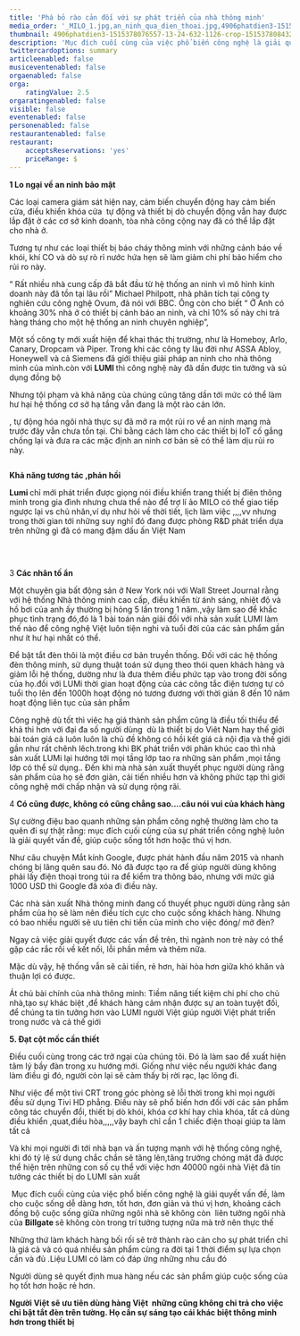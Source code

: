 ```yaml
---
title: 'Phá bỏ rào cản đối với sự phát triển của nhà thông minh'
media_order: '_MILO_1.jpg,an_ninh_qua_dien_thoai.jpg,4906phatdien3-1515378076557-13-24-632-1126-crop-1515378084325.jpg'
thumbnail: 4906phatdien3-1515378076557-13-24-632-1126-crop-1515378084325.jpg
description: 'Mục đích cuối cùng của việc phổ biến công nghệ là giải quyết vấn đề, làm cho cuộc sống dễ dàng hơn, tốt hơn, đơn giản và thú vị hơn, khoảng cách đồng bộ cuộc sống giữa những ngôi nhà sẽ không còn  liên tưởng ngôi nhà của Billgate sẽ không còn trong trí tưởng tượng nữa mà trở nên thực thế.'
twittercardoptions: summary
articleenabled: false
musiceventenabled: false
orgaenabled: false
orga:
    ratingValue: 2.5
orgaratingenabled: false
visible: false
eventenabled: false
personenabled: false
restaurantenabled: false
restaurant:
    acceptsReservations: 'yes'
    priceRange: $
---
```


<p><strong>1 Lo ngại về an ninh bảo mật</strong></p>
<p>C&aacute;c loại camera gi&aacute;m s&aacute;t hiện nay, cảm biến chuyển động hay cảm biến cửa, điều khiển kh&oacute;a cửa&nbsp; tự động v&agrave; thiết bị d&ograve; chuyển động vẫn hay được lắp đặt ở c&aacute;c cơ sở kinh doanh, t&ograve;a nh&agrave; c&ocirc;ng cộng nay đ&atilde; c&oacute; thể lắp đặt cho nh&agrave; ở.</p>
<p>Tương tự như c&aacute;c loại thiết bị b&aacute;o ch&aacute;y th&ocirc;ng minh với những cảnh b&aacute;o về kh&oacute;i, kh&iacute; CO v&agrave; d&ograve; sự r&ograve; rỉ nước hứa hẹn sẽ l&agrave;m giảm chi ph&iacute; bảo hiểm cho rủi ro n&agrave;y.</p>
<p>&ldquo; Rất nhiều nh&agrave; cung cấp đ&atilde; bắt đầu từ hệ thống an ninh v&igrave; m&ocirc; h&igrave;nh kinh doanh n&agrave;y đ&atilde; tồn tại l&acirc;u rồi&rdquo; Michael Philpott, nh&agrave; ph&acirc;n t&iacute;ch tại c&ocirc;ng ty nghi&ecirc;n cứu c&ocirc;ng nghệ Ovum, đ&atilde; n&oacute;i với BBC. &Ocirc;ng c&ograve;n cho biết &ldquo; Ở Anh c&oacute; khoảng 30% nh&agrave; ở c&oacute; thiết bị cảnh b&aacute;o an ninh, v&agrave; chỉ 10% số n&agrave;y chi trả h&agrave;ng th&aacute;ng cho một hệ thống an ninh chuy&ecirc;n nghiệp&rdquo;,</p>
<p>Một số c&ocirc;ng ty mới xuất hiện để khai th&aacute;c thị trường, như l&agrave; Homeboy, Arlo, Canary, Dropcam v&agrave; Piper. Trong khi c&aacute;c c&ocirc;ng ty l&acirc;u đời như ASSA Abloy, Honeywell v&agrave; cả Siemens đ&atilde; giới thiệu giải ph&aacute;p an ninh cho nh&agrave; th&ocirc;ng minh của m&igrave;nh.c&ograve;n với&nbsp;<strong>LUMI&nbsp;</strong>th&igrave; c&ocirc;ng nghệ n&agrave;y đ&atilde; dần được tin tưởng v&agrave; sủ dụng đồng bộ&nbsp;</p>
<p>Nhưng tội phạm v&agrave; khả năng của ch&uacute;ng cũng tăng dần tới mức c&oacute; thể l&agrave;m hư hại hệ thống cơ sở hạ tầng vẫn đang l&agrave; một r&agrave;o cản lớn.</p>
<p>, tự động h&oacute;a ng&ocirc;i nh&agrave; thực sự đ&atilde; mở ra một rủi ro về an ninh mạng m&agrave; trước đ&acirc;y vẫn chưa tồn tại. Chỉ bằng c&aacute;ch l&agrave;m cho c&aacute;c thiết bị IoT cố gắng chống lại v&agrave; đưa ra c&aacute;c mặc định an ninh cơ bản sẽ c&oacute; thể l&agrave;m dịu rủi ro n&agrave;y.</p>
<p><img src="/newv1/tin-tuc/pha-bo-rao-can-doi-voi-su-phat-trien-cua-nha-thong-minh/an_ninh_qua_dien_thoai.jpg" alt="" /></p>
<p><strong>Khả năng tương t&aacute;c ,phản hồi</strong></p>
<p><strong>Lumi&nbsp;</strong>chỉ mới ph&aacute;t triển được giọng n&oacute;i điều khiển trang thiết bị đi&ecirc;n th&ocirc;ng minh trong gia đ&igrave;nh nhưng chưa thể n&agrave;o để trợ l&iacute; ảo MILO c&oacute; thể giao tiếp ngược lại vs chủ nh&acirc;n,v&iacute; dụ như hỏi về thời tiết, lịch l&agrave;m việc ,,,,vv nhưng trong thời gian tới những suy nghĩ đ&oacute; đang được ph&ograve;ng R&amp;D ph&aacute;t triển dựa tr&ecirc;n những g&igrave; đ&atilde; c&oacute; mang đậm dấu ấn Việt Nam</p>
<p><img src="/newv1/tin-tuc/pha-bo-rao-can-doi-voi-su-phat-trien-cua-nha-thong-minh/_MILO_1.jpg" alt="" /></p>
<p>&nbsp;</p>
<p>3&nbsp;<strong>C&aacute;c nh&acirc;n tố ẩn</strong></p>
<p>Một chuy&ecirc;n gia bất động sản ở New York n&oacute;i với Wall Street Journal rằng với hệ thống Nh&agrave; th&ocirc;ng minh cao cấp, điều khiển từ &aacute;nh s&aacute;ng, nhiệt độ v&agrave; hồ bơi của anh ấy thường bị hỏng 5 lần trong 1 năm.,vậy l&agrave;m sao để khắc phục t&igrave;nh trạng đ&oacute;,đ&oacute; l&agrave; 1 b&agrave;i to&aacute;n nản giải đối với nh&agrave; sản xuất LUMI l&agrave;m thế n&agrave;o để c&ocirc;ng nghệ Việt lu&ocirc;n tiện nghi v&agrave; tuổi đời của c&aacute;c sản phẩm gần như &iacute;t hư hại nhất c&oacute; thể.</p>
<p>Để bật tắt đ&egrave;n th&ocirc;i l&agrave; một điều cơ bản truyền thống. Đối với c&aacute;c hệ thống đ&egrave;n th&ocirc;ng minh, sử dụng thuật to&aacute;n sử dụng theo th&oacute;i quen kh&aacute;ch h&agrave;ng v&agrave; giảm lỗi hệ thống, dường như l&agrave; đưa th&ecirc;m điều phức tạp v&agrave;o trong đời sống của họ.đối với LUMi thời gian hoạt động của c&aacute;c c&ocirc;ng tắc điện tương tự c&oacute; tuổi thọ l&ecirc;n đến 1000h hoạt động n&oacute; tương đương với thời giản 8 đến 10 năm hoạt động li&ecirc;n tục của sản phẩm</p>
<p>C&ocirc;ng nghệ d&ugrave; tốt th&igrave; vi&ecirc;c hạ gi&aacute; th&agrave;nh sản phẩm cũng l&agrave; điều tối thiểu để khả thi hơn với đại đa số người d&ugrave;ng&nbsp; d&ugrave; l&agrave; thiết bị do Vi&ecirc;t Nam hay thế giới b&agrave;i to&aacute;n gi&aacute; cả lu&ocirc;n lu&ocirc;n l&agrave; chủ đề kh&ocirc;ng c&oacute; hồi kết gi&aacute; cả nội địa v&agrave; thế giới gần như rất ch&ecirc;nh l&ecirc;ch.trong khi BK ph&aacute;t triển với ph&acirc;n kh&uacute;c cao th&igrave; nh&agrave; sản xuất LUMi lại hướng tới mọi tầng lớp tao ra những sản phẩm ,mọi tầng lớp c&oacute; thể sử dụng.. Đến khi m&agrave; nh&agrave; sản xuất thuyết phục người d&ugrave;ng rằng sản phẩm của họ sẽ đơn giản, cải tiến nhiều hơn v&agrave; kh&ocirc;ng phức tạp th&igrave; giới c&ocirc;ng nghệ mới chấp nhận v&agrave; sử dụng rộng r&atilde;i.&nbsp;</p>
<p>4&nbsp;<strong>C&oacute; cũng được, kh&ocirc;ng c&oacute; cũng chẳng sao....c&acirc;u n&oacute;i vui của kh&aacute;ch h&agrave;ng</strong></p>
<p>Sự cường điệu bao quanh những sản phẩm c&ocirc;ng nghệ thường l&agrave;m cho ta qu&ecirc;n đi sự thật rằng: mục đ&iacute;ch cuối c&ugrave;ng của sự ph&aacute;t triển c&ocirc;ng nghệ lu&ocirc;n l&agrave; giải quyết vấn đề, gi&uacute;p cuộc sống tốt hơn hoặc th&uacute; vị hơn.</p>
<p>Như c&acirc;u chuyện Mắt k&iacute;nh Google, được ph&aacute;t h&agrave;nh đầu năm 2015 v&agrave; nhanh ch&oacute;ng bị l&atilde;ng qu&ecirc;n sau đ&oacute;. N&oacute; đ&atilde; được tạo ra để gi&uacute;p người d&ugrave;ng kh&ocirc;ng phải lấy điện thoại trong t&uacute;i ra để kiểm tra th&ocirc;ng b&aacute;o, nhưng với mức gi&aacute; 1000 USD th&igrave; Google đ&atilde; x&oacute;a đi điều n&agrave;y.</p>
<p>C&aacute;c nh&agrave; sản xuất Nh&agrave; th&ocirc;ng minh đang cố thuyết phục người d&ugrave;ng rằng sản phẩm của họ sẽ l&agrave;m n&ecirc;n điều t&iacute;ch cực cho cuộc sống kh&aacute;ch h&agrave;ng. Nhưng c&oacute; bao nhiều người sẽ ưu ti&ecirc;n chi tiền của m&igrave;nh cho việc đ&oacute;ng/ mở đ&egrave;n?</p>
<p>Ngay cả việc giải quyết được c&aacute;c vấn đề tr&ecirc;n, th&igrave; ng&agrave;nh non trẻ n&agrave;y c&oacute; thể gặp c&aacute;c rắc rối về kết nối, lỗi phần mềm v&agrave; th&ecirc;m nữa.</p>
<p>Mặc d&ugrave; vậy, hệ thống vẫn sẽ cải tiến, rẻ hơn, h&agrave;i h&ograve;a hơn giữa kh&oacute; khăn v&agrave; thuận lợi c&oacute; được.</p>
<p>&Aacute;t chủ b&agrave;i ch&iacute;nh của nh&agrave; th&ocirc;ng minh: Tiềm năng tiết kiệm chi ph&iacute; cho chủ nh&agrave;,tạo sự kh&aacute;c biệt ,để kh&aacute;ch h&agrave;ng cảm nhận được sự an to&agrave;n tuyệt đối, để ch&uacute;ng ta tin tưởng hơn v&agrave;o LUMI người Việt gi&uacute;p người Việt ph&aacute;t triển trong nước v&agrave; cả thế giới</p>
<p><strong>5. Đạt cột mốc cần thiết</strong></p>
<p>Điều cuối c&ugrave;ng trong c&aacute;c trở ngại của ch&uacute;ng t&ocirc;i. Đ&oacute; l&agrave; l&agrave;m sao để xuất hiện t&acirc;m l&yacute; bầy đ&agrave;n trong xu hướng mới. Giống như việc nếu người kh&aacute;c đang l&agrave;m điều g&igrave; đ&oacute;, người c&ograve;n lại sẽ cảm thấy bị rời rạc, lạc l&otilde;ng đi.</p>
<p>Như việc để một tivi CRT trong g&oacute;c ph&ograve;ng sẽ lỗi thời trong khi mọi người đều sử dụng Tivi HD phẳng. Điều n&agrave;y sẽ phổ biến hơn đối với c&aacute;c sản phẩm c&ocirc;ng t&aacute;c chuyển đổi, thiết bị d&ograve; kh&oacute;i, kh&oacute;a cơ kh&iacute; hay ch&igrave;a kh&oacute;a, tất cả d&ugrave;ng điều khiển ,quat,điều h&ograve;a,,,,,vậy bayh chỉ cần 1 chiếc điện thoại gi&uacute;p ta l&agrave;m tất cả</p>
<p>V&agrave; khi mọi người đi tới nh&agrave; bạn v&agrave; ấn tượng mạnh với hệ thống c&ocirc;ng nghệ, khi đ&oacute; tỷ lệ sử dụng chắc chắn sẽ tăng l&ecirc;n,tăng trưởng ch&oacute;ng mặt đ&atilde; được thể hiện tr&ecirc;n những con số cụ thể với việc hơn 40000 ng&ocirc;i nh&agrave; Việt đ&atilde; tin tưởng c&aacute;c thiết bị do LUMI sản xuất</p>
<p>&nbsp;Mục đ&iacute;ch cuối c&ugrave;ng của việc phổ biến c&ocirc;ng nghệ l&agrave; giải quyết vấn đề, l&agrave;m cho cuộc sống dễ d&agrave;ng hơn, tốt hơn, đơn giản v&agrave; th&uacute; vị hơn, khoảng c&aacute;ch đồng bộ cuộc sống giữa những ng&ocirc;i nh&agrave; sẽ kh&ocirc;ng c&ograve;n&nbsp; li&ecirc;n tưởng ng&ocirc;i nh&agrave; của&nbsp;<strong>Billgate&nbsp;</strong>sẽ kh&ocirc;ng c&ograve;n trong tr&iacute; tưởng tượng nữa m&agrave; trở n&ecirc;n thực thế</p>
<p>Những thứ l&agrave;m kh&aacute;ch h&agrave;ng bối rối sẽ trở th&agrave;nh r&agrave;o cản cho sự ph&aacute;t triển chỉ l&agrave; gi&aacute; cả v&agrave; c&oacute; qu&aacute; nhiều sản phẩm c&ugrave;ng ra đời tại 1 thời điểm sự lựa chọn cần v&agrave; đủ .Liệu LUMI c&oacute; l&agrave;m c&oacute; đ&aacute;p ứng những nhu cầu đ&oacute;</p>
<p>Người d&ugrave;ng sẽ quyết định mua h&agrave;ng nếu c&aacute;c sản phẩm gi&uacute;p cuộc sống của họ tốt hơn hoặc rẻ hơn.</p>
<p><strong>Người Việt sẽ ưu ti&ecirc;n d&ugrave;ng h&agrave;ng Việt&nbsp; những cũng kh&ocirc;ng chi trả cho việc chỉ bật tắt đ&egrave;n tr&ecirc;n tường. Họ cần sự s&aacute;ng tạo c&aacute;i kh&aacute;c biệt th&ocirc;ng minh hơn trong thiết bị</strong></p>